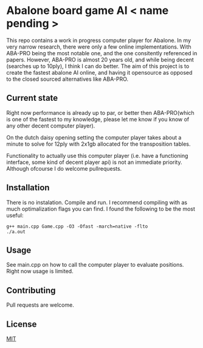 # Abalone board game AI < name pending >

This repo contains a work in progress computer player for Abalone. In my very narrow research, there were only a few online implementations. With ABA-PRO being the most notable one, and the one consitently referenced in papers. However, ABA-PRO is almost 20 years old, and while being decent (searches up to 10ply), I think I can do better. The aim of this project is to create the fastest abalone AI online, and having it opensource as opposed to the closed sourced alternatives like ABA-PRO.


## Current state
Right now performance is already up to par, or better then ABA-PRO(which is one of the fastest to my knowledge, please let me know if you know of any other decent computer player).

On the dutch daisy opening setting the computer player takes about a minute to solve for 12ply with 2x1gb allocated for the transposition tables.

Functionality to actually use this computer player (i.e. have a functioning interface, some kind of decent player api) is not an immediate priority. Although ofcourse I do welcome pullrequests.


## Installation

There is no instalation. Compile and run. I recommend compiling with as much optimalization flags you can find. I found the following to be the most useful:
```
g++ main.cpp Game.cpp -O3 -Ofast -march=native -flto 
./a.out
```

## Usage
See main.cpp on how to call the computer player to evaluate positions. Right now usage is limited.


## Contributing
Pull requests are welcome. 

## License
[MIT](https://choosealicense.com/licenses/mit/)
